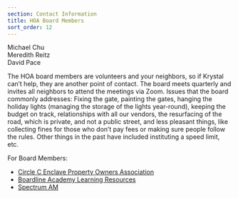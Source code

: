 ```yaml
---
section: Contact Information
title: HOA Board Members
sort_order: 12
---
```


Michael Chu <br />
Meredith Reitz <br />
David Pace <br />

The HOA board members are volunteers and your neighbors, so if Krystal can’t help, they are another point of contact. The board meets quarterly and invites all neighbors to attend the meetings via Zoom. Issues that the board commonly addresses: Fixing the gate, painting the gates, hanging the holiday lights (managing the storage of the lights year-round), keeping the budget on track, relationships with all our vendors, the resurfacing of the road, which is private, and not a public street, and less pleasant things, like collecting fines for those who don’t pay fees or making sure people follow the rules. Other things in the past have included instituting a speed limit, etc. 

For Board Members:
- [Circle C Enclave Property Owners Association](https://spectrum.cincwebaxis.com/)
- [Boardline Academy Learning Resources](https://boardlineacademy.com/)
- [Spectrum AM](https://spectrumam.com/)

